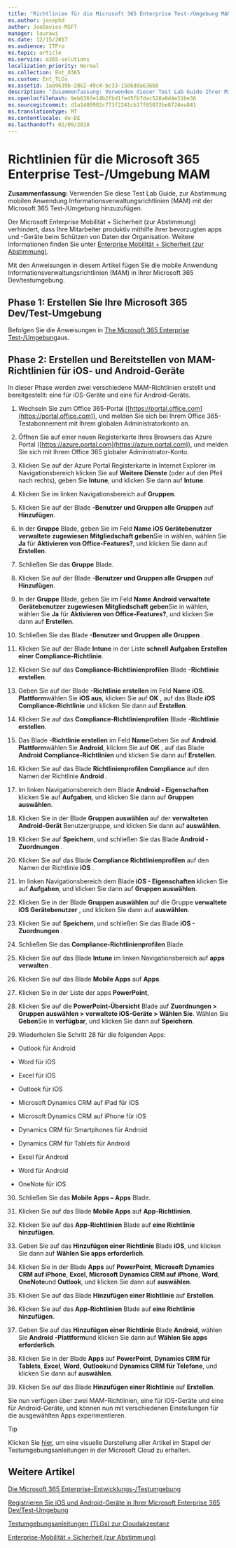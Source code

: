 ```yaml
---
title: "Richtlinien für die Microsoft 365 Enterprise Test-/Umgebung MAM"
ms.author: josephd
author: JoeDavies-MSFT
manager: laurawi
ms.date: 12/15/2017
ms.audience: ITPro
ms.topic: article
ms.service: o365-solutions
localization_priority: Normal
ms.collection: Ent_O365
ms.custom: Ent_TLGs
ms.assetid: 1aa9639b-2862-49c4-bc33-1586dda636b8
description: "Zusammenfassung: Verwenden dieser Test Lab Guide Ihrer Microsoft 365 Test-/Umgebung zur Abstimmung mobilen Anwendung Informationsverwaltungsrichtlinien (MAM) hinzufügen."
ms.openlocfilehash: 9eb636fe14b2fbd1fe45fb7dac528a0d4e31be36
ms.sourcegitcommit: d1a1480982c773f2241cb17f85072be8724ea841
ms.translationtype: MT
ms.contentlocale: de-DE
ms.lasthandoff: 02/09/2018
---
```

# <a name="mam-policies-for-your-microsoft-365-enterprise-devtest-environment"></a>Richtlinien für die Microsoft 365 Enterprise Test-/Umgebung MAM

 **Zusammenfassung:** Verwenden Sie diese Test Lab Guide, zur Abstimmung mobilen Anwendung Informationsverwaltungsrichtlinien (MAM) mit der Microsoft 365 Test-/Umgebung hinzuzufügen.
  
Der Microsoft Enterprise Mobilität + Sicherheit (zur Abstimmung) verhindert, dass Ihre Mitarbeiter produktiv mithilfe ihrer bevorzugten apps und -Geräte beim Schützen von Daten der Organisation. Weitere Informationen finden Sie unter [Enterprise Mobilität + Sicherheit (zur Abstimmung)](https://www.microsoft.com/cloud-platform/enterprise-mobility-security).
  
Mit den Anweisungen in diesem Artikel fügen Sie die mobile Anwendung Informationsverwaltungsrichtlinien (MAM) in Ihrer Microsoft 365 Dev/testumgebung.
  
## <a name="phase-1-build-out-your-microsoft-365-devtest-environment"></a>Phase 1: Erstellen Sie Ihre Microsoft 365 Dev/Test-Umgebung

Befolgen Sie die Anweisungen in [The Microsoft 365 Enterprise Test-/Umgebung](the-microsoft-365-enterprise-dev-test-environment.md)aus.
  
## <a name="phase-2-create-and-deploy-mam-policies-for-ios-and-android-devices"></a>Phase 2: Erstellen und Bereitstellen von MAM-Richtlinien für iOS- und Android-Geräte

In dieser Phase werden zwei verschiedene MAM-Richtlinien erstellt und bereitgestellt: eine für iOS-Geräte und eine für Android-Geräte.
  
1. Wechseln Sie zum Office 365-Portal ([https://portal.office.com](https://portal.office.com)), und melden Sie sich bei Ihrem Office 365-Testabonnement mit Ihrem globalen Administratorkonto an.
    
2. Öffnen Sie auf einer neuen Registerkarte Ihres Browsers das Azure Portal ([https://azure.portal.com](https://azure.portal.com)), und melden Sie sich mit Ihrem Office 365 globaler Administrator-Konto.
    
3. Klicken Sie auf der Azure Portal Registerkarte in Internet Explorer im Navigationsbereich klicken Sie auf **Weitere Dienste** (oder auf den Pfeil nach rechts), geben Sie **Intune**, und klicken Sie dann auf **Intune**.
    
4. Klicken Sie im linken Navigationsbereich auf **Gruppen**.
    
5. Klicken Sie auf der Blade **-Benutzer und Gruppen alle Gruppen** auf **Hinzufügen**.
    
6. In der **Gruppe** Blade, geben Sie im Feld **Name** **iOS Gerätebenutzer verwaltete** **zugewiesen** **Mitgliedschaft geben**Sie in wählen, wählen Sie **Ja** für **Aktivieren von Office-Features?**, und klicken Sie dann auf **Erstellen**. 
    
7. Schließen Sie das **Gruppe** Blade.
    
8. Klicken Sie auf der Blade **-Benutzer und Gruppen alle Gruppen** auf **Hinzufügen**.
    
9. In der **Gruppe** Blade, geben Sie im Feld **Name** **Android verwaltete Gerätebenutzer** **zugewiesen** **Mitgliedschaft geben**Sie in wählen, wählen Sie **Ja** für **Aktivieren von Office-Features?**, und klicken Sie dann auf **Erstellen**.
    
10. Schließen Sie das Blade **-Benutzer und Gruppen alle Gruppen** .
    
11. Klicken Sie auf der Blade **Intune** in der Liste **schnell Aufgaben** **Erstellen einer Compliance-Richtlinie**.
    
12. Klicken Sie auf das **Compliance-Richtlinienprofilen** Blade **-Richtlinie erstellen**.
    
13. Geben Sie auf der Blade **-Richtlinie erstellen** im Feld **Name** **iOS**. **Plattform**wählen Sie **iOS aus**, klicken Sie auf **OK** , auf das Blade **iOS Compliance-Richtlinie** und klicken Sie dann auf **Erstellen**.
    
14. Klicken Sie auf das **Compliance-Richtlinienprofilen** Blade **-Richtlinie erstellen**.
    
15. Das Blade **-Richtlinie erstellen** im Feld **Name**Geben Sie auf **Android**. **Plattform**wählen Sie **Android**, klicken Sie auf **OK** , auf das Blade **Android Compliance-Richtlinien** und klicken Sie dann auf **Erstellen**.
    
16. Klicken Sie auf das Blade **Richtlinienprofilen Compliance** auf den Namen der Richtlinie **Android** .
    
17. Im linken Navigationsbereich dem Blade **Android - Eigenschaften** klicken Sie auf **Aufgaben**, und klicken Sie dann auf **Gruppen auswählen**.
    
18. Klicken Sie in der Blade **Gruppen auswählen** auf der **verwalteten Android-Gerät** Benutzergruppe, und klicken Sie dann auf **auswählen**.
    
19. Klicken Sie auf **Speichern**, und schließen Sie das Blade **Android - Zuordnungen** .
    
20. Klicken Sie auf das Blade **Compliance Richtlinienprofilen** auf den Namen der Richtlinie **iOS** .
    
21. Im linken Navigationsbereich dem Blade **iOS - Eigenschaften** klicken Sie auf **Aufgaben**, und klicken Sie dann auf **Gruppen auswählen**.
    
22. Klicken Sie in der Blade **Gruppen auswählen** auf die Gruppe **verwaltete iOS Gerätebenutzer** , und klicken Sie dann auf **auswählen**.
    
23. Klicken Sie auf **Speichern**, und schließen Sie das Blade **iOS - Zuordnungen** .
    
24. Schließen Sie das **Compliance-Richtlinienprofilen** Blade.
    
25. Klicken Sie auf das Blade **Intune** im linken Navigationsbereich auf **apps verwalten** .
    
26. Klicken Sie auf das Blade **Mobile Apps** auf **Apps**.
    
27. Klicken Sie in der Liste der apps **PowerPoint**, 
    
28. Klicken Sie auf die **PowerPoint-Übersicht** Blade auf **Zuordnungen > Gruppen auswählen > verwaltete iOS-Geräte > Wählen Sie**. Wählen Sie **Geben**Sie in **verfügbar**, und klicken Sie dann auf **Speichern**.
    
29. Wiederholen Sie Schritt 28 für die folgenden Apps:
    
  - Outlook für Android
    
  - Word für iOS
    
  - Excel für iOS
    
  - Outlook für iOS
    
  - Microsoft Dynamics CRM auf iPad für iOS
    
  - Microsoft Dynamics CRM auf iPhone für iOS
    
  - Dynamics CRM für Smartphones für Android
    
  - Dynamics CRM für Tablets für Android
    
  - Excel für Android
    
  - Word für Android
    
  - OneNote für iOS
    
30. Schließen Sie das **Mobile Apps – Apps** Blade.
    
31. Klicken Sie auf das Blade **Mobile Apps** auf **App-Richtlinien**.
    
32. Klicken Sie auf das **App-Richtlinien** Blade auf **eine Richtlinie hinzufügen**.
    
33. Geben Sie auf das **Hinzufügen einer Richtlinie** Blade **iOS**, und klicken Sie dann auf **Wählen Sie apps erforderlich**.
    
34. Klicken Sie in der Blade **Apps** auf **PowerPoint**, **Microsoft Dynamics CRM auf iPhone**, **Excel**, **Microsoft Dynamics CRM auf iPhone**, **Word**, **OneNote**und **Outlook**, und klicken Sie dann auf **auswählen**.
    
35. Klicken Sie auf das Blade **Hinzufügen einer Richtlinie** auf **Erstellen**.
    
36. Klicken Sie auf das **App-Richtlinien** Blade auf **eine Richtlinie hinzufügen**.
    
37. Geben Sie auf das **Hinzufügen einer Richtlinie** Blade **Android**, wählen Sie **Android** **-Plattform**und klicken Sie dann auf **Wählen Sie apps erforderlich**.
    
38. Klicken Sie in der Blade **Apps** auf **PowerPoint**, **Dynamics CRM für Tablets**, **Excel**, **Word**, **Outlook**und **Dynamics CRM für Telefone**, und klicken Sie dann auf **auswählen**.
    
39. Klicken Sie auf das Blade **Hinzufügen einer Richtlinie** auf **Erstellen**.
    
Sie nun verfügen über zwei MAM-Richtlinien, eine für iOS-Geräte und eine für Android-Geräte, und können nun mit verschiedenen Einstellungen für die ausgewählten Apps experimentieren.
  
> [!TIP]
> Klicken Sie [hier](http://aka.ms/catlgstack), um eine visuelle Darstellung aller Artikel im Stapel der Testumgebungsanleitungen in der Microsoft Cloud zu erhalten.
  
## <a name="see-also"></a>Weitere Artikel

[Die Microsoft 365 Enterprise-Entwicklungs-/Testumgebung](the-microsoft-365-enterprise-dev-test-environment.md)
  
[Registrieren Sie iOS und Android-Geräte in Ihrer Microsoft Enterprise 365 Dev/Test-Umgebung](enroll-ios-and-android-devices-in-your-microsoft-enterprise-365-dev-test-environ.md)
  
[Testumgebungsanleitungen (TLGs) zur Cloudakzeptanz](cloud-adoption-test-lab-guides-tlgs.md)

[Enterprise-Mobilität + Sicherheit (zur Abstimmung)](https://www.microsoft.com/cloud-platform/enterprise-mobility-security)


